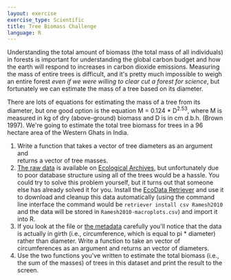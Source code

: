 ```yaml
---
layout: exercise
exercise_type: Scientific
title: Tree Biomass Challenge
language: R
---
```


Understanding the total amount of biomass (the total mass of all individuals) in 
forests is important for understanding the global carbon budget and how the 
earth will respond to increases in carbon dioxide emissions. Measuring the mass 
of entire trees is difficult, and it's pretty much impossible to weigh an entire 
forest *even if we were willing to clear cut a forest for science*, but 
fortunately we can estimate the mass of a tree based on its diameter.

There are lots of equations for estimating the mass of a tree from its diameter, 
but one good option is the equation M = 0.124 * D<sup>2.53</sup>, where M is measured in 
kg of dry (above-ground) biomass and D is in cm d.b.h. (Brown 1997). We're going 
to estimate the total tree biomass for trees in a 96 hectare area of the Western 
Ghats in India.

1.  Write a function that takes a vector of tree diameters as an argument and   
    returns a vector  of tree masses.
2.  [The raw data](http://esapubs.org/archive/ecol/E091/216/Macroplot_data_Rev.txt)
    is available on [Ecological Archives](http://esapubs.org/Archive/), but
    unfortunately due to poor database structure using all of the trees would be
    a hassle. You could try to solve this problem yourself, but it turns out
    that someone else has already solved it for you. Install the
    [EcoData Retriever](http://ecodataretriever.org/) and use it to download and
    cleanup this data automatically (using the command line interface the
    command would be `retriever install csv Ramesh2010` and the data will be
    stored in `Ramesh2010-macroplots.csv`) and import it into R.
3.  If you look at the file or [the
    metadata](http://esapubs.org/archive/ecol/E091/216/metadata.htm)
    carefully you'll notice that the data is actually in girth (i.e.,
    circumference, which is equal to pi * diameter) rather than
    diameter. Write a function to take an vector of circumferences as an
    argument and returns an vector of diameters.
4.  Use the two functions you've written to estimate the total biomass
    (i.e., the sum of the masses) of trees in this dataset and print the
    result to the screen.

